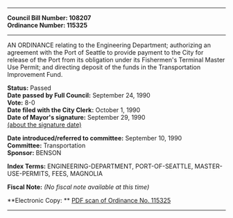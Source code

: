 * * * * *  
  
**Council Bill Number: [](#h0)[](#h2)108207**   
**Ordinance Number: 115325**  
  
* * * * *  
  
AN ORDINANCE relating to the Engineering Department; authorizing an agreement with the Port of Seattle to provide payment to the City for release of the Port from its obligation under its Fishermen's Terminal Master Use Permit; and directing deposit of the funds in the Transportation Improvement Fund.  
  
**Status:** Passed   
**Date passed by Full Council:** September 24, 1990   
**Vote:** 8-0   
**Date filed with the City Clerk:** October 1, 1990   
**Date of Mayor's signature:** September 29, 1990   
[(about the signature date)](/~public/approvaldate.htm)   
  
  
**Date introduced/referred to committee:** September 10, 1990   
**Committee:** Transportation   
**Sponsor:** BENSON   
  
**Index Terms:** ENGINEERING-DEPARTMENT, PORT-OF-SEATTLE, MASTER-USE-PERMITS, FEES, MAGNOLIA  
  
**Fiscal Note:** *(No fiscal note available at this time)*  
  
**Electronic Copy: ** [PDF scan of Ordinance No. 115325](/~archives/Ordinances/Ord_115325.pdf)  
  
* * * * *  
